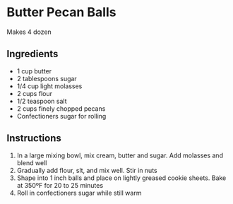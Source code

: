 # Butter Pecan Balls

Makes 4 dozen

## Ingredients
- 1 cup butter
- 2 tablespoons sugar
- 1/4 cup light molasses
- 2 cups flour
- 1/2 teaspoon salt
- 2 cups finely chopped pecans
- Confectioners sugar for rolling

## Instructions
1. In a large mixing bowl, mix cream, butter and sugar. Add molasses and blend well
2. Gradually add flour, slt, and mix well. Stir in nuts
3. Shape into 1 inch balls and place on lightly greased cookie sheets. Bake at 350ºF for 20 to 25 minutes
4. Roll in confectioners sugar while still warm